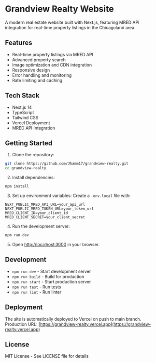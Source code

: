# Grandview Realty Website

A modern real estate website built with Next.js, featuring MRED API integration for real-time property listings in the Chicagoland area.

## Features

- Real-time property listings via MRED API
- Advanced property search
- Image optimization and CDN integration
- Responsive design
- Error handling and monitoring
- Rate limiting and caching

## Tech Stack

- Next.js 14
- TypeScript
- Tailwind CSS
- Vercel Deployment
- MRED API Integration

## Getting Started

1. Clone the repository:
```bash
git clone https://github.com/Jhamm17/grandview-realty.git
cd grandview-realty
```

2. Install dependencies:
```bash
npm install
```

3. Set up environment variables:
Create a `.env.local` file with:
```
NEXT_PUBLIC_MRED_API_URL=your_api_url
NEXT_PUBLIC_MRED_TOKEN_URL=your_token_url
MRED_CLIENT_ID=your_client_id
MRED_CLIENT_SECRET=your_client_secret
```

4. Run the development server:
```bash
npm run dev
```

5. Open [http://localhost:3000](http://localhost:3000) in your browser.

## Development

- `npm run dev` - Start development server
- `npm run build` - Build for production
- `npm run start` - Start production server
- `npm run test` - Run tests
- `npm run lint` - Run linter

## Deployment

The site is automatically deployed to Vercel on push to main branch.
Production URL: [https://grandview-realty.vercel.app](https://grandview-realty.vercel.app)

## License

MIT License - See LICENSE file for details
